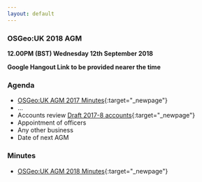 ```yaml
---
layout: default
---
```


### OSGeo:UK 2018 AGM

**12.00PM (BST) Wednesday 12th September 2018**

**Google Hangout Link to be provided nearer the time**

### Agenda

* [OSGeo:UK AGM 2017 Minutes](./agm2017minutes.html){:target="_newpage"}
* ...
* Accounts review 
[Draft 2017-8 accounts](../files/OSGeo-UK_DRAFT_Accounts_2017-18.pdf){:target="_newpage"}
* Appointment of officers
* Any other business	
* Date of next AGM

### Minutes

* [OSGeo:UK AGM 2018 Minutes](./agm2018minutes.html){:target="_newpage"}

